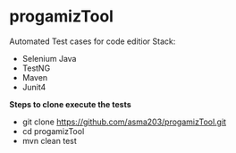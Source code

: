 # progamizTool

Automated Test cases for code editior 
Stack: 
- Selenium Java
- TestNG
- Maven 
- Junit4

**Steps to clone execute the tests**
- git clone https://github.com/asma203/progamizTool.git
- cd progamizTool
- mvn clean test
